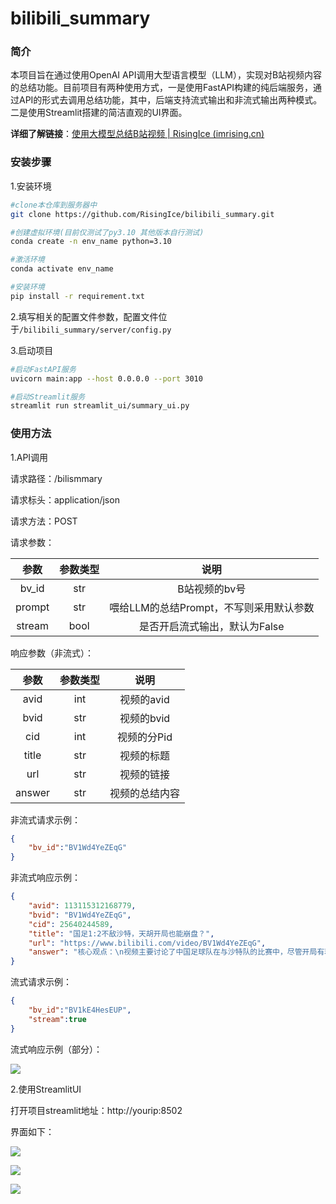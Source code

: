 # bilibili_summary

### 简介

本项目旨在通过使用OpenAI API调用大型语言模型（LLM），实现对B站视频内容的总结功能。目前项目有两种使用方式，一是使用FastAPI构建的纯后端服务，通过API的形式去调用总结功能，其中，后端支持流式输出和非流式输出两种模式。二是使用Streamlit搭建的简洁直观的UI界面。

**详细了解链接**：[使用大模型总结B站视频 | RisingIce (imrising.cn)](https://www.imrising.cn/posts/2024/0913)

### 安装步骤

1.安装环境

```bash
#clone本仓库到服务器中
git clone https://github.com/RisingIce/bilibili_summary.git

#创建虚拟环境(目前仅测试了py3.10 其他版本自行测试)
conda create -n env_name python=3.10

#激活环境
conda activate env_name

#安装环境
pip install -r requirement.txt
```

2.填写相关的配置文件参数，配置文件位于`/bilibili_summary/server/config.py`

3.启动项目

```bash
#启动FastAPI服务
uvicorn main:app --host 0.0.0.0 --port 3010

#启动Streamlit服务
streamlit run streamlit_ui/summary_ui.py
```

### 使用方法

1.API调用

请求路径：/bilismmary

请求标头：application/json

请求方法：POST

请求参数：

|  参数  | 参数类型 |                  说明                   |
| :----: | :------: | :-------------------------------------: |
| bv_id  |   str    |              B站视频的bv号              |
| prompt |   str    | 喂给LLM的总结Prompt，不写则采用默认参数 |
| stream |   bool   |      是否开启流式输出，默认为False      |

响应参数（非流式）：

|  参数  | 参数类型 |      说明      |
| :----: | :------: | :------------: |
|  avid  |   int    |   视频的avid   |
|  bvid  |   str    |   视频的bvid   |
|  cid   |   int    |  视频的分Pid   |
| title  |   str    |   视频的标题   |
|  url   |   str    |   视频的链接   |
| answer |   str    | 视频的总结内容 |

非流式请求示例：

```json
{
    "bv_id":"BV1Wd4YeZEqG"
}
```

非流式响应示例：

```json
{
    "avid": 113115312168779,
    "bvid": "BV1Wd4YeZEqG",
    "cid": 25640244589,
    "title": "国足1:2不敌沙特，天胡开局也能崩盘？",
    "url": "https://www.bilibili.com/video/BV1Wd4YeZEqG",
    "answer": "核心观点：\n视频主要讨论了中国足球队在与沙特队的比赛中，尽管开局有利，但最终以1:2不敌沙特，引发了关于教练伊万和中国足球未来的讨论。\n\n关键人物/事件：\n1. 伊万（教练）\n2. 中国队与沙特队的比赛\n3. 马图伊迪哈（法国世界杯冠军成员，观看比赛）\n\n主线内容：\n视频首先介绍了比赛前的氛围和球场的特点，随后详细描述了比赛的过程，包括中国队开局的有利情况和沙特队的红牌事件。接着，视频记录了比赛中的关键瞬间和球迷的反应，最终中国队被绝杀，赛后球场响起了要求教练下课的声音。\n\n个人看法：\n视频内容反映了足球比赛的不确定性和球迷的情感波动。尽管中国队开局有利，但最终失利，这凸显了足球比赛的不可预测性。个人认为，视频成功捕捉了比赛的紧张氛围和球迷的热情，但也暴露了中国足球在技术和战术上的不足。支持这一观点的原因是，视频中的比赛结果和球迷反应都指向了中国足球需要改进的方面。"
}
```

流式请求示例：

```json
{
    "bv_id":"BV1kE4HesEUP",
    "stream":true
}
```

流式响应示例（部分）：

![](https://img.picgo.net/2024/09/13/image13b42cbd56f24b48.png)

2.使用StreamlitUI

打开项目streamlit地址：http://yourip:8502

界面如下：

![](https://img.picgo.net/2024/09/13/image5ee256bf1e341474.png)

![](https://img.picgo.net/2024/09/13/image4cac0652b27e4bd8.png)

![](https://img.picgo.net/2024/09/13/imagedc977872d91c2205.png)